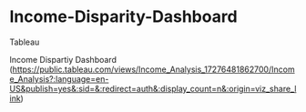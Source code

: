 # Income-Disparity-Dashboard
Tableau

Income Dispartiy Dashboard (https://public.tableau.com/views/Income_Analysis_17276481862700/Income_Analysis?:language=en-US&publish=yes&:sid=&:redirect=auth&:display_count=n&:origin=viz_share_link)

